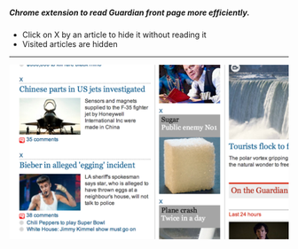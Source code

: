 ##### Chrome extension to read Guardian front page more efficiently.

- Click on X by an article to hide it without reading it
- Visited articles are hidden

-------------------------------------
![](GuardianAngel/img/screenshot.png)

